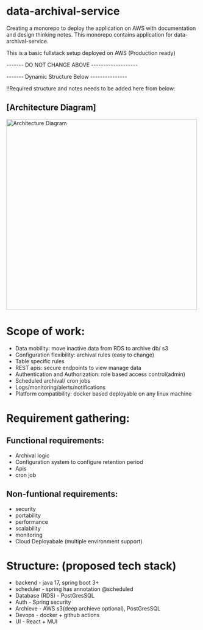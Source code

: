 # data-archival-service

Creating a monorepo to deploy the application on AWS with documentation and design thinking notes. 
This monorepo contains application for data-archival-service. 

This is a basic fullstack setup deployed on AWS (Production ready)

------- DO NOT CHANGE ABOVE -------------------

------- Dynamic Structure Below ---------------

!!Required structure and notes needs to be added here from below:

## [Architecture Diagram]
<img src="docs/da_brainstorming.jpg" alt="Architecture Diagram" width="500"/>



# Scope of work:

- Data mobility: move inactive data from RDS to archive db/ s3
- Configuration flexibility: archival rules (easy to change)
- Table specific rules
- REST apis: secure endpoints to view manage data 
- Authentication and Authorization: role based access control(admin)
- Scheduled archival/ cron jobs
- Logs/monitoring/alerts/notifications
- Platform compatibility: docker based  deployable on any linux machine 

# Requirement gathering:

## Functional requirements:
- Archival logic
- Configuration system to configure retention period
- Apis
- cron job

## Non-funtional requirements:
- security
- portability
- performance
- scalability
- monitoring 
- Cloud Deployabale (multiple environment support)

# Structure: (proposed tech stack) 
- backend - java 17, spring boot 3+ 
- scheduler - spring has annotation @scheduled 
- Database (RDS) - PostGresSQL
- Auth - Spring security
- Archieve - AWS s3(deep archieve optional), PostGresSQL
- Devops - docker + github actions 
- UI - React + MUI 


